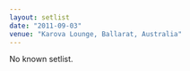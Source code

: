 ```yaml
---
layout: setlist
date: "2011-09-03"
venue: "Karova Lounge, Ballarat, Australia"
---
```


No known setlist.
